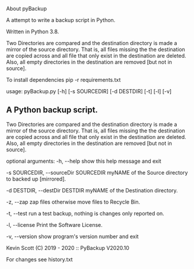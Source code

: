 About pyBackup

A attempt to write a backup script in Python.

Written in Python 3.8.


Two Directories are compared and the destination directory is made a mirror of the source directory.
That is, all files missing the the destination are copied across and all file that only exist in the
destination are deleted.  Also, all empty directories in the destination are removed [but not in source].

To install dependencies pip -r requirements.txt

usage: pyBackup.py [-h] [-s SOURCEDIR] [-d DESTDIR] [-t] [-l] [-v]

A Python backup script.
-----------------------
Two Directories are compared and the destination directory is made a mirror of the source directory.
That is, all files missing the the destination are copied across and all file that only exist in the
destination are deleted.  Also, all empty directories in the destination are removed [but not in source].

optional arguments:
  -h, --help            show this help message and exit

  -s SOURCEDIR, --sourceDir SOURCEDIR
                        myNAME of the Source directory to backed up [mirrored].

  -d DESTDIR, --destDir DESTDIR
                        myNAME of the Destination directory.

  -z, --zap             zap files otherwise move files to Recycle Bin.

  -t, --test            run a test backup, nothing is changes only reported on.

  -l, --license         Print the Software License.

  -v, --version         show program's version number and exit


 Kevin Scott (C) 2019 - 2020 :: PyBackup V2020.10


  For changes see history.txt
